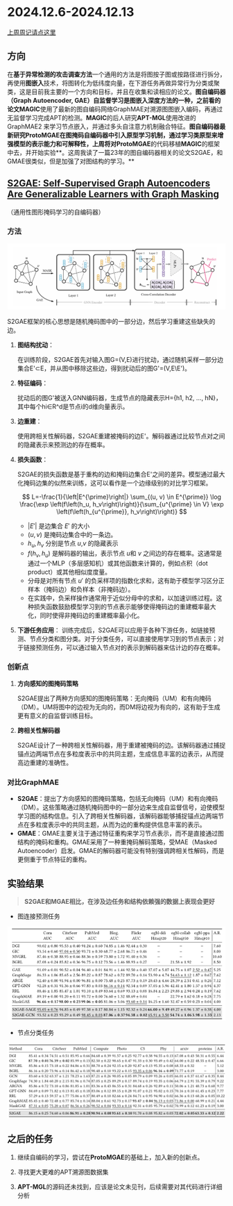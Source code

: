 # 2024.12.6-2024.12.13

[上周周记请点这里](https://hwq1215.github.io/research/#/record/1-14/README)

## 方向

在**基于异常检测的攻击调查方法**一个通用的方法是将图按子图或按路径进行拆分，再使用**图嵌入**技术，将图转化为低纬度向量，在下游任务再做异常行为分类或聚类，这是目前我主要的一个方向和目标，并且在收集和读相应的论文。**图自编码器（Graph Autoencoder, GAE）**自监督学习是图嵌入深度方法的一种，之前看的论文**MAGIC**使用了最新的图自编码网络GraphMAE对溯源图图嵌入编码，再通过无监督学习完成APT的检测。**MAGIC**的后人研究**APT-MGL**使用改进的GraphMAE2 来学习节点嵌入，并通过多头自注意力机制融合特征。**图自编码器最新研究ProtoMGAE在图掩码自编码器中引入原型学习机制，通过学习类原型来增强模型的表示能力和可解释性，**上周将对**ProtoMGAE**的代码移植**MAGIC**的框架中去，并开始实验**。这周我读了一篇23年的图自编码器相关的论文S2GAE，和GMAE很类似，但是加强了对图结构的学习。**

## [S2GAE: Self-Supervised Graph Autoencoders Are Generalizable Learners with Graph Masking](https://dl.acm.org/doi/abs/10.1145/3539597.3570404)

（通用性图形掩码学习的自编码器）

### 方法

![image.png](image.png)

S2GAE框架的核心思想是随机掩码图中的一部分边，然后学习重建这些缺失的边。

1. **图结构扰动**：
    
    在训练阶段，S2GAE首先对输入图G=(V,E)进行扰动，通过随机采样一部分边集合E'⊂E，并从图中移除这些边，得到扰动后的图G'=(V,E\E')。
2. **特征编码**：
    
    扰动后的图G'被送入GNN编码器，生成节点的隐藏表示H={h1, h2, ..., hN}，其中每个hi∈R^d是节点i的d维向量表示。

3. **边重建**：
    
    使用跨相关性解码器，S2GAE重建被掩码的边E'。解码器通过比较节点对之间的隐藏表示来预测边的存在概率。

4. **损失函数**：
  
    S2GAE的损失函数是基于重构的边和掩码边集合E'之间的差异。模型通过最大化掩码边集的似然来训练，这可以看作是一个边缘级别的对比学习框架。
        
    $$
    L=-\frac{1}{\left|E^{\prime}\right|} \sum_{(u, v) \in E^{\prime}} \log \frac{\exp \left(f\left(h_u, h_v\right)\right)}{\sum_{u^{\prime} \in V} \exp \left(f\left(h_{u^{\prime}}, h_v\right)\right)}
    $$
    
    - $|E'|$ 是边集合 $E'$ 的大小
    - $(u,v)$ 是掩码边集合中的一条边。
    - $h_u,h_v$ 分别是节点 $u$,$v$ 的隐藏表示
    - $f(h_v,h_u)$ 是解码器的输出，表示节点 $u$和 $v$ 之间边的存在概率。这通常是通过一个MLP（多层感知机）或其他函数来计算的，例如点积（dot product）或其他相似度度量。
    - 分母是对所有节点 $u'$ 的负采样项的指数化求和，这有助于模型学习区分正样本（掩码边）和负样本（非掩码边）。
    - 在实践中，负采样操作通常用于近似分母中的求和，以加速训练过程。这种损失函数鼓励模型学习到的节点表示能够使得掩码边的重建概率最大化，同时使得非掩码边的重建概率最小化。
  
5. **下游任务应用**：
    训练完成后，S2GAE可以应用于各种下游任务，如链接预测、节点分类和图分类。对于分类任务，可以直接使用学习到的节点表示；对于链接预测任务，可以通过输入节点对的表示到解码器来估计边的存在概率。

### 创新点

1. **方向感知的图掩码策略**
    
    S2GAE提出了两种方向感知的图掩码策略：无向掩码（UM）和有向掩码（DM）。UM将图中的边视为无向的，而DM将边视为有向的，这有助于生成更有意义的自监督训练目标。
    
2. **跨相关性解码器**
    
    S2GAE设计了一种跨相关性解码器，用于重建被掩码的边。该解码器通过捕捉锚点边两端节点在多粒度表示中的共同主题，生成信息丰富的边表示，从而提高边重建的准确性。
    

### 对比**GraphMAE**

- **S2GAE**：提出了方向感知的图掩码策略，包括无向掩码（UM）和有向掩码（DM）。这些策略通过随机掩码图中的一部分边来生成自监督信号，迫使模型学习图的结构信息。引入了跨相关性解码器，该解码器能够捕捉锚点边两端节点在多粒度表示中的共同主题，从而为边的重构提供信息丰富的表示。
- **GMAE**：GMAE主要关注于通过特征重构来学习节点表示，而不是直接通过图结构的掩码和重构。GMAE采用了一种重掩码解码策略，受MAE（Masked Autoencoder）启发。GMAE的解码器可能没有特别强调跨相关性解码，而是更侧重于节点特征的重构。

## 实验结果

> **S2GAE和MGAE相比，在涉及边任务和结构依赖强的数据上表现会更好**
> 
- 图连接预测任务

![image.png](image%201.png)

- 节点分类任务

![image.png](image%202.png)

## 之后的任务

1. 继续自编码的学习，尝试在**ProtoMGAE**的基础上，加入新的创新点。
   
2. 寻找更大更难的APT溯源图数据集
   
3. **APT-MGL**的源码还未找到，应该是论文未见刊，后续需要对其代码进行详细分析